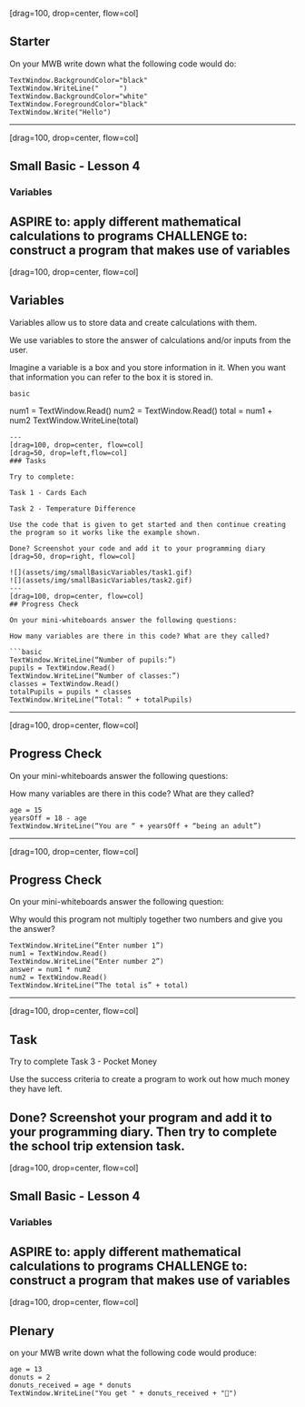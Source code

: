 [drag=100, drop=center, flow=col]

## Starter

On your MWB write down what the following code would do:

```basic
TextWindow.BackgroundColor="black"
TextWindow.WriteLine("     ")
TextWindow.BackgroundColor="white"
TextWindow.ForegroundColor="black"
TextWindow.Write("Hello")
```

---
[drag=100, drop=center, flow=col]

## Small Basic - Lesson 4 
### Variables

**ASPIRE to:**
apply different mathematical calculations to programs
**CHALLENGE to:**
construct a program that makes use of variables
---
[drag=100, drop=center, flow=col]

## Variables

Variables allow us to store data and create calculations with them.

We use variables to store the answer of calculations and/or inputs from the user.

Imagine a variable is a box and you store information in it. When you want that information you can refer to the box it is stored in.

```basic```

num1 = TextWindow.Read()
num2 = TextWindow.Read()
total = num1 + num2
TextWindow.WriteLine(total)
```
---
[drag=100, drop=center, flow=col]
[drag=50, drop=left,flow=col]
### Tasks

Try to complete:

Task 1 - Cards Each

Task 2 - Temperature Difference

Use the code that is given to get started and then continue creating the program so it works like the example shown.

Done? Screenshot your code and add it to your programming diary
[drag=50, drop=right, flow=col]

![](assets/img/smallBasicVariables/task1.gif)
![](assets/img/smallBasicVariables/task2.gif)
---
[drag=100, drop=center, flow=col]
## Progress Check

On your mini-whiteboards answer the following questions:

How many variables are there in this code? What are they called?

```basic
TextWindow.WriteLine(“Number of pupils:”)
pupils = TextWindow.Read()
TextWindow.WriteLine(“Number of classes:”)
classes = TextWindow.Read()
totalPupils = pupils * classes
TextWindow.WriteLine(“Total: “ + totalPupils)
```


---
[drag=100, drop=center, flow=col]
## Progress Check

On your mini-whiteboards answer the following questions:

How many variables are there in this code? What are they called?

```basic
age = 15
yearsOff = 18 - age
TextWindow.WriteLine(“You are “ + yearsOff + “being an adult”)
```

---
[drag=100, drop=center, flow=col]
## Progress Check
  
On your mini-whiteboards answer the following question:

Why would this program not multiply together two numbers and give you the answer?

```basic
TextWindow.WriteLine(“Enter number 1”)
num1 = TextWindow.Read()
TextWindow.WriteLine(“Enter number 2”)
answer = num1 * num2
num2 = TextWindow.Read()
TextWindow.WriteLine(“The total is” + total)
```
 
---
[drag=100, drop=center, flow=col]
## Task
  
Try to complete Task 3 - Pocket Money

Use the success criteria to create a program to work out how much money they have left.

Done? Screenshot your program and add it to your programming diary.
Then try to complete the school trip extension task.
---
[drag=100, drop=center, flow=col]

## Small Basic - Lesson 4 
### Variables

**ASPIRE to:**
apply different mathematical calculations to programs
**CHALLENGE to:**
construct a program that makes use of variables
---
[drag=100, drop=center, flow=col]
## Plenary
on your MWB write down what the following code would produce:

```basic
age = 13
donuts = 2
donuts_received = age * donuts
TextWindow.WriteLine("You get " + donuts_received + "🍩")
```

 
